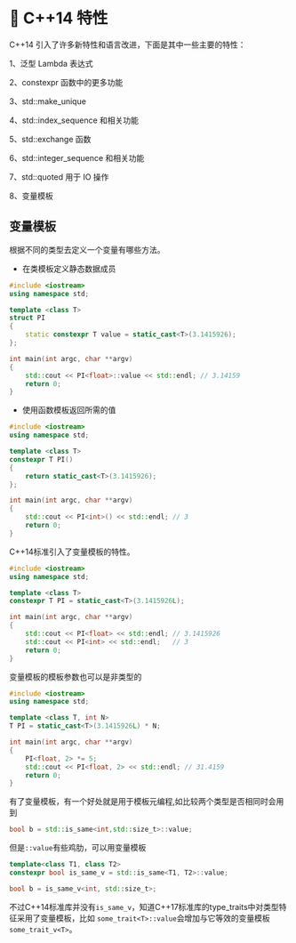 # 🍎 C++14 特性

C++14 引入了许多新特性和语言改进，下面是其中一些主要的特性：

1、泛型 Lambda 表达式

2、constexpr 函数中的更多功能

3、std::make_unique

4、std::index_sequence 和相关功能

5、std::exchange 函数

6、std::integer_sequence 和相关功能

7、std::quoted 用于 IO 操作

8、变量模板

## 变量模板

根据不同的类型去定义一个变量有哪些方法。

- 在类模板定义静态数据成员

```cpp
#include <iostream>
using namespace std;

template <class T>
struct PI
{
    static constexpr T value = static_cast<T>(3.1415926);
};

int main(int argc, char **argv)
{
    std::cout << PI<float>::value << std::endl; // 3.14159
    return 0;
}
```

- 使用函数模板返回所需的值

```cpp
#include <iostream>
using namespace std;

template <class T>
constexpr T PI()
{
    return static_cast<T>(3.1415926);
};

int main(int argc, char **argv)
{
    std::cout << PI<int>() << std::endl; // 3
    return 0;
}
```

C++14标准引入了变量模板的特性。

```cpp
#include <iostream>
using namespace std;

template <class T>
constexpr T PI = static_cast<T>(3.1415926L);

int main(int argc, char **argv)
{
    std::cout << PI<float> << std::endl; // 3.1415926
    std::cout << PI<int> << std::endl;   // 3
    return 0;
}
```

变量模板的模板参数也可以是非类型的

```cpp
#include <iostream>
using namespace std;

template <class T, int N>
T PI = static_cast<T>(3.1415926L) * N;

int main(int argc, char **argv)
{
    PI<float, 2> *= 5;
    std::cout << PI<float, 2> << std::endl; // 31.4159
    return 0;
}
```

有了变量模板，有一个好处就是用于模板元编程,如比较两个类型是否相同时会用到

```cpp
bool b = std::is_same<int,std::size_t>::value;
```

但是`::value`有些鸡肋，可以用变量模板

```cpp
template<class T1, class T2>
constexpr bool is_same_v = std::is_same<T1, T2>::value;

bool b = is_same_v<int, std::size_t>;
```

不过C++14标准库并没有`is_same_v`，知道C++17标准库的type_traits中对类型特征采用了变量模板，比如
`some_trait<T>::value`会增加与它等效的变量模板`some_trait_v<T>`。
